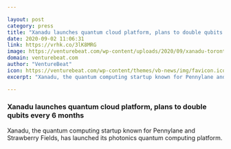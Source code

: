 ```yaml
---

layout: post
category: press
title: "Xanadu launches quantum cloud platform, plans to double qubits every 6 months"
date: 2020-09-02 11:06:31
link: https://vrhk.co/3lK8MRG
image: https://venturebeat.com/wp-content/uploads/2020/09/xanadu-toronto-office.jpg?w=1200&strip=all
domain: venturebeat.com
author: "VentureBeat"
icon: https://venturebeat.com/wp-content/themes/vb-news/img/favicon.ico
excerpt: "Xanadu, the quantum computing startup known for Pennylane and Strawberry Fields, has launched its photonics quantum computing platform."

---
```


### Xanadu launches quantum cloud platform, plans to double qubits every 6 months

Xanadu, the quantum computing startup known for Pennylane and Strawberry Fields, has launched its photonics quantum computing platform.